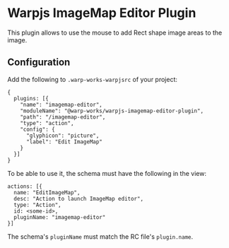 # Warpjs ImageMap Editor Plugin

This plugin allows to use the mouse to add Rect shape image areas to the image.

## Configuration

Add the following to `.warp-works-warpjsrc` of your project:

    {
      plugins: [{
        "name": "imagemap-editor",
        "moduleName": "@warp-works/warpjs-imagemap-editor-plugin",
        "path": "/imagemap-editor",
        "type": "action",
        "config": {
          "glyphicon": "picture",
          "label": "Edit ImageMap"
        }
      }]
    }

To be able to use it, the schema must have the following in the view:

    actions: [{
      name: "EditImageMap",
      desc: "Action to launch ImageMap editor",
      type: "Action",
      id: <some-id>,
      pluginName: "imagemap-editor"
    }]

The schema's `pluginName` must match the RC file's `plugin.name`.
